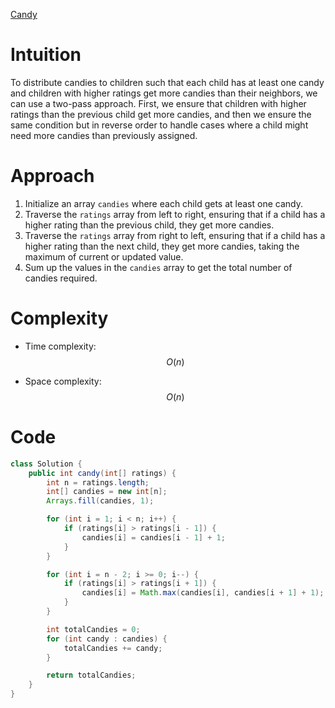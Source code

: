 [Candy](https://leetcode.com/problems/candy/description/?envType=study-plan-v2&envId=top-interview-150)

# Intuition
To distribute candies to children such that each child has at least one candy and children with higher ratings get more candies than their neighbors, we can use a two-pass approach. First, we ensure that children with higher ratings than the previous child get more candies, and then we ensure the same condition but in reverse order to handle cases where a child might need more candies than previously assigned.

# Approach
1. Initialize an array `candies` where each child gets at least one candy.
2. Traverse the `ratings` array from left to right, ensuring that if a child has a higher rating than the previous child, they get more candies.
3. Traverse the `ratings` array from right to left, ensuring that if a child has a higher rating than the next child, they get more candies, taking the maximum of current or updated value.
4. Sum up the values in the `candies` array to get the total number of candies required.

# Complexity
- Time complexity: $$O(n)$$
* Space complexity: $$O(n)$$

# Code
```java
class Solution {
    public int candy(int[] ratings) {
        int n = ratings.length;
        int[] candies = new int[n];
        Arrays.fill(candies, 1);

        for (int i = 1; i < n; i++) {
            if (ratings[i] > ratings[i - 1]) {
                candies[i] = candies[i - 1] + 1;
            }
        }

        for (int i = n - 2; i >= 0; i--) {
            if (ratings[i] > ratings[i + 1]) {
                candies[i] = Math.max(candies[i], candies[i + 1] + 1);
            }
        }

        int totalCandies = 0;
        for (int candy : candies) {
            totalCandies += candy;
        }

        return totalCandies;
    }
}
```